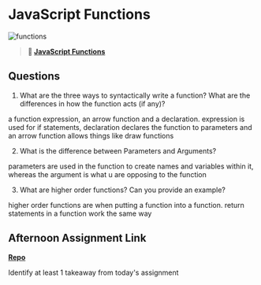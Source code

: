 # JavaScript Functions

![functions](https://bcw.blob.core.windows.net/public/img/function-anatomy.jpg)

> **📖 [JavaScript Functions](https://codeworksacademy.com/fs-student-guide/resources/wk2/02-Functions)**

## Questions

1. What are the three ways to syntactically write a function? What are the differences in how the function acts (if any)?

a function expression, an arrow function and a declaration. expression is used for if statements, declaration declares the function to parameters and an arrow function allows things like draw functions

2. What is the difference between Parameters and Arguments?

parameters are used in the function to create names and variables within it, whereas the argument is what u are opposing to the function

3. What are higher order functions? Can you provide an example?

higher order functions are when putting a function into a function. return statements in a function work the same way

## Afternoon Assignment Link

**[Repo](https://github.com/JonathonMcNamara/<ASSIGNMENT_REPO>)**

Identify at least 1 takeaway from today's assignment
